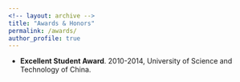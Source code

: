 ```yaml
---
<!-- layout: archive -->
title: "Awards & Honors"
permalink: /awards/
author_profile: true
---
```

* **Excellent Student Award**. 2010-2014, University of Science and Technology of China.
